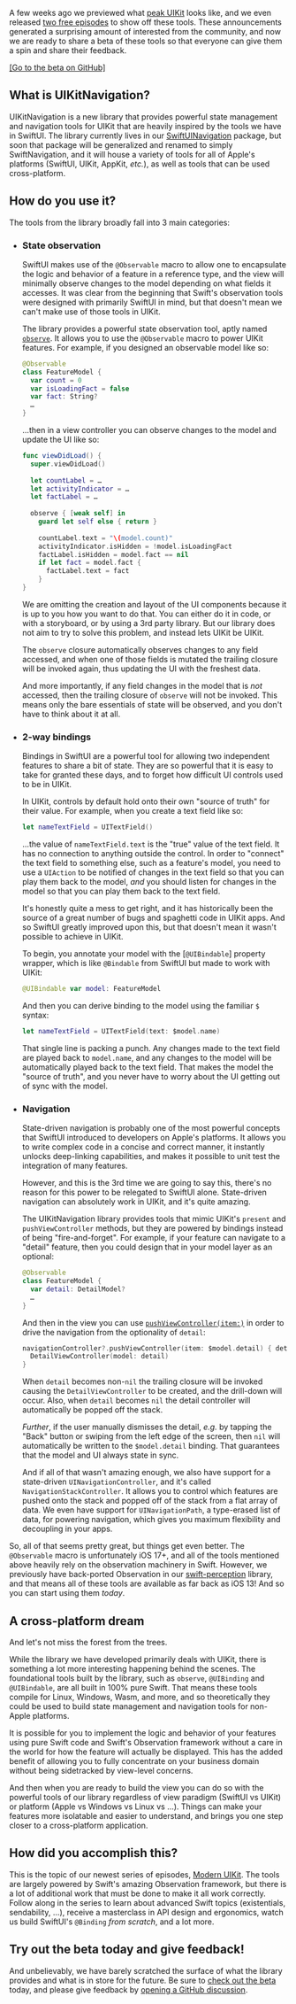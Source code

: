 A few weeks ago we previewed what [peak UIKit][peek-uikit-blog] looks like, and we even released 
[two free episodes][modern-uikit-collection] to show off these tools. These announcements generated
a surprising amount of interested from the community, and now we are ready to share a beta of these
tools so that everyone can give them a spin and share their feedback.

[peek-uikit-blog]: /blog/posts/140-this-is-what-peak-uikit-looks-like
[modern-uikit-collection]: https://www.pointfree.co/collections/uikit

[[Go to the beta on GitHub]](/TODO)

## What is UIKitNavigation?

UIKitNavigation is a new library that provides powerful state management and navigation tools for 
UIKit that are heavily inspired by the tools we have in SwiftUI. The library currently lives in
our [SwiftUINavigation][swiftu-nav-repo] package, but soon that package will be generalized and
renamed to simply SwiftNavigation, and it will house a variety of tools for all of Apple's 
platforms (SwiftUI, UIKit, AppKit, _etc._), as well as tools that can be used cross-platform. 

[swiftu-nav-repo]: https://github.com/pointfreeco/swiftui-navigation

## How do you use it?

The tools from the library broadly fall into 3 main categories:

* ### State observation

  SwiftUI makes use of the `@Observable` macro to allow one to encapsulate the logic and behavior of 
  a feature in a reference type, and the view will minimally observe changes to the model depending
  on what fields it accesses. It was clear from the beginning that Swift's observation tools were
  designed with primarily SwiftUI in mind, but that doesn't mean we can't make use of those tools in
  UIKit.
  
  The library provides a powerful state observation tool, aptly named [`observe`](todo). It allows 
  you to use the `@Observable` macro to power UIKit features. For example, if you designed an 
  observable model like so:
  
  ```swift
  @Observable
  class FeatureModel {
    var count = 0
    var isLoadingFact = false
    var fact: String?
    …
  }
  ```
  
  …then in a view controller you can observe changes to the model and update the UI like so:
  
  ```swift
  func viewDidLoad() {
    super.viewDidLoad()
    
    let countLabel = …
    let activityIndicator = …
    let factLabel = …
    
    observe { [weak self] in
      guard let self else { return }
      
      countLabel.text = "\(model.count)"
      activityIndicator.isHidden = !model.isLoadingFact
      factLabel.isHidden = model.fact == nil
      if let fact = model.fact {
        factLabel.text = fact
      }
  }
  ```
 
  We are omitting the creation and layout of the UI components because it is up to you how you want 
  to do that. You can either do it in code, or with a storyboard, or by using a 3rd party library. 
  But our library does not aim to try to solve this problem, and instead lets UIKit be UIKit. 
  
  The `observe` closure automatically observes changes to any field accessed, and when one of those
  fields is mutated the trailing closure will be invoked again, thus updating the UI with the 
  freshest data.
  
  And more importantly, if any field changes in the model that is _not_ accessed, then the trailing
  closure of `observe` will not be invoked. This means only the bare essentials of state will be
  observed, and you don't have to think about it at all. 

* ### 2-way bindings

  Bindings in SwiftUI are a powerful tool for allowing two independent features to share a bit of 
  state. They are so powerful that it is easy to take for granted these days, and to forget how
  difficult UI controls used to be in UIKit.
  
  In UIKit, controls by default hold onto their own "source of truth" for their value. For example,
  when you create a text field like so:
  
  ```swift
  let nameTextField = UITextField()
  ```
  
  …the value of `nameTextField.text` is the "true" value of the text field. It has no connection
  to anything outside the control. In order to "connect" the text field to something else, such as
  a feature's model, you need to use a `UIAction` to be notified of changes in the text field so
  that you can play them back to the model, _and_ you should listen for changes in the model so that
  you can play them back to the text field.
  
  It's honestly quite a mess to get right, and it has historically been the source of a great 
  number of bugs and spaghetti code in UIKit apps. And so SwiftUI greatly improved upon this, but
  that doesn't mean it wasn't possible to achieve in UIKit.
  
  To begin, you annotate your model with the [`@UIBindable`] property wrapper, which is like
  `@Bindable` from SwiftUI but made to work with UIKit:
  
  ```swift
  @UIBindable var model: FeatureModel
  ``` 
  
  And then you can derive binding to the model using the familiar `$` syntax:
  
  ```swift
  let nameTextField = UITextField(text: $model.name)
  ```
  
  That single line is packing a punch. Any changes made to the text field are played back to 
  `model.name`, and any changes to the model will be automatically played back to the text field.
  That makes the model the "source of truth", and you never have to worry about the UI getting 
  out of sync with the model.

* ### Navigation

  State-driven navigation is probably one of the most powerful concepts that SwiftUI introduced to
  developers on Apple's platforms. It allows you to write complex code in a concise and correct
  manner, it instantly unlocks deep-linking capabilities, and makes it possible to unit test 
  the integration of many features.
  
  However, and this is the 3rd time we are going to say this, there's no reason for this power
  to be relegated to SwiftUI alone. State-driven navigation can absolutely work in UIKit, and it's
  quite amazing.
  
  The UIKitNavigation library provides tools that mimic UIKit's `present` and `pushViewController`
  methods, but they are powered by bindings instead of being "fire-and-forget". For example, if
  your feature can navigate to a "detail" feature, then you could design that in your model layer
  as an optional: 
  
  ```swift
  @Observable 
  class FeatureModel {
    var detail: DetailModel?
    …
  }
  ```
  
  And then in the view you can use [`pushViewController(item:)`](todo) in order to drive the 
  navigation from the optionality of `detail`:
  
  ```swift
  navigationController?.pushViewController(item: $model.detail) { detail in
    DetailViewController(model: detail) 
  }
  ```
  
  When `detail` becomes non-`nil` the trailing closure will be invoked causing the 
  `DetailViewController` to be created, and the drill-down will occur. Also, when `detail` 
  becomes `nil` the detail controller will automatically be popped off the stack.
  
  _Further_, if the user manually dismisses the detail, _e.g._ by tapping the "Back" button or
  swiping from the left edge of the screen, then `nil` will automatically be written to the
  `$model.detail` binding. That guarantees that the model and UI always state in sync.
  
  And if all of that wasn't amazing enough, we also have support for a state-driven
  `UINavigationController`, and it's called `NavigationStackController`. It allows you to control
  which features are pushed onto the stack and popped off of the stack from a flat array of data.
  We even have support for `UINavigationPath`, a type-erased list of data, for powering navigation,
  which gives you maximum flexibility and decoupling in your apps.  
  
So, all of that seems pretty great, but things get even better. The `@Observable` macro is 
unfortunately iOS 17+, and all of the tools mentioned above heavily rely on the observation 
machinery in Swift. However, we previously have back-ported Observation in our 
[swift-perception][perception-gh] library, and that means all of these tools are available as
far back as iOS 13! And so you can start using them _today_.

[perception-gh]: http://github.com/pointfreeco/swift-perception

## A cross-platform dream

And let's not miss the forest from the trees.

While the library we have developed primarily deals with UIKit, there is something a lot more 
interesting happening behind the scenes. The foundational tools built by the library, such as 
`observe`, `@UIBinding` and `@UIBindable`, are all built in 100% pure Swift. That means these tools
compile for Linux, Windows, Wasm, and more, and so theoretically they could be used to build
state management and navigation tools for non-Apple platforms.

It is possible for you to implement the logic and behavior of your features using pure Swift code
and Swift's Observation framework without a care in the world for how the feature will actually
be displayed. This has the added benefit of allowing you to fully concentrate on your business
domain without being sidetracked by view-level concerns.

And then when you are ready to build the view you can do so with the powerful tools of our library
regardless of view paradigm (SwiftUI vs UIKit) or platform (Apple vs Windows vs Linux vs …). Things
can make your features more isolatable and easier to understand, and brings you one step closer
to a cross-platform application.

## How did you accomplish this?

This is the topic of our newest series of episodes, [Modern UIKit][modern-uikit-collection]. The
tools are largely powered by Swift's amazing Observation framework, but there is a lot of additional
work that must be done to make it all work correctly. Follow along in the series to learn about 
advanced Swift topics (existentials, sendability, …), receive a masterclass in API design and 
ergonomics, watch us build SwiftUI's `@Binding` _from scratch_, and a lot more. 

[modern-uikit-collection]: /collections/uikit

## Try out the beta today and give feedback!

And unbelievably, we have barely scratched the surface of what the library provides and what is in
store for the future. Be sure to [check out the beta][beta-gh-discussion] today, and please give
feedback by [opening a GitHub discussion][swift-nav-discussions].

[beta-gh-discussion]: TODO
[swift-nav-discussions]: https://github.com/pointfreeco/swiftui-navigation/discussions

